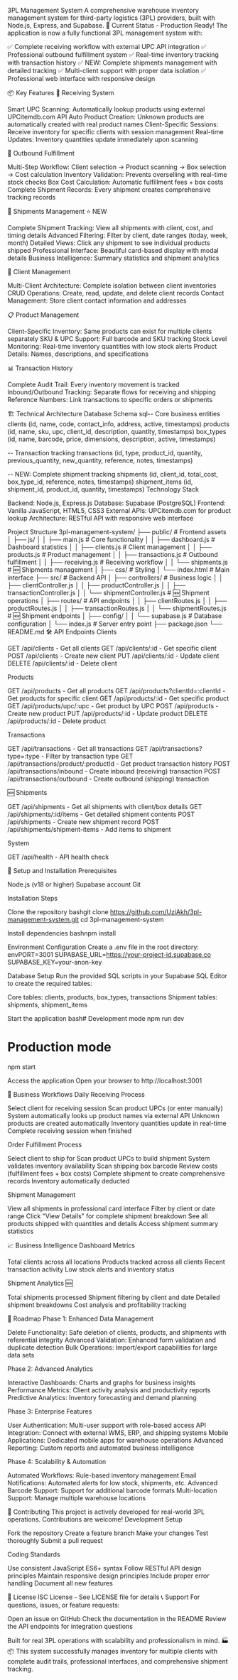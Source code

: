 3PL Management System
A comprehensive warehouse inventory management system for third-party logistics (3PL) providers, built with Node.js, Express, and Supabase.
🚀 Current Status - Production Ready!
The application is now a fully functional 3PL management system with:

✅ Complete receiving workflow with external UPC API integration
✅ Professional outbound fulfillment system
✅ Real-time inventory tracking with transaction history
✅ NEW: Complete shipments management with detailed tracking
✅ Multi-client support with proper data isolation
✅ Professional web interface with responsive design

📦 Key Features
🔄 Receiving System

Smart UPC Scanning: Automatically lookup products using external UPCitemdb.com API
Auto Product Creation: Unknown products are automatically created with real product names
Client-Specific Sessions: Receive inventory for specific clients with session management
Real-time Updates: Inventory quantities update immediately upon scanning

🚚 Outbound Fulfillment

Multi-Step Workflow: Client selection → Product scanning → Box selection → Cost calculation
Inventory Validation: Prevents overselling with real-time stock checks
Box Cost Calculation: Automatic fulfillment fees + box costs
Complete Shipment Records: Every shipment creates comprehensive tracking records

🚢 Shipments Management ⭐ NEW

Complete Shipment Tracking: View all shipments with client, cost, and timing details
Advanced Filtering: Filter by client, date ranges (today, week, month)
Detailed Views: Click any shipment to see individual products shipped
Professional Interface: Beautiful card-based display with modal details
Business Intelligence: Summary statistics and shipment analytics

👥 Client Management

Multi-Client Architecture: Complete isolation between client inventories
CRUD Operations: Create, read, update, and delete client records
Contact Management: Store client contact information and addresses

📋 Product Management

Client-Specific Inventory: Same products can exist for multiple clients separately
SKU & UPC Support: Full barcode and SKU tracking
Stock Level Monitoring: Real-time inventory quantities with low stock alerts
Product Details: Names, descriptions, and specifications

📊 Transaction History

Complete Audit Trail: Every inventory movement is tracked
Inbound/Outbound Tracking: Separate flows for receiving and shipping
Reference Numbers: Link transactions to specific orders or shipments

🏗️ Technical Architecture
Database Schema
sql-- Core business entities
clients (id, name, code, contact_info, address, active, timestamps)
products (id, name, sku, upc, client_id, description, quantity, timestamps)
box_types (id, name, barcode, price, dimensions, description, active, timestamps)

-- Transaction tracking
transactions (id, type, product_id, quantity, previous_quantity, new_quantity, reference, notes, timestamps)

-- NEW: Complete shipment tracking
shipments (id, client_id, total_cost, box_type_id, reference, notes, timestamps)
shipment_items (id, shipment_id, product_id, quantity, timestamps)
Technology Stack

Backend: Node.js, Express.js
Database: Supabase (PostgreSQL)
Frontend: Vanilla JavaScript, HTML5, CSS3
External APIs: UPCitemdb.com for product lookup
Architecture: RESTful API with responsive web interface

Project Structure
3pl-management-system/
├── public/                 # Frontend assets
│   ├── js/
│   │   ├── main.js        # Core functionality
│   │   ├── dashboard.js   # Dashboard statistics
│   │   ├── clients.js     # Client management
│   │   ├── products.js    # Product management
│   │   ├── transactions.js # Outbound fulfillment
│   │   ├── receiving.js   # Receiving workflow
│   │   └── shipments.js   # 🆕 Shipments management
│   ├── css/               # Styling
│   └── index.html         # Main interface
├── src/                   # Backend API
│   ├── controllers/       # Business logic
│   │   ├── clientController.js
│   │   ├── productController.js
│   │   ├── transactionController.js
│   │   └── shipmentController.js  # 🆕 Shipment operations
│   ├── routes/            # API endpoints
│   │   ├── clientRoutes.js
│   │   ├── productRoutes.js
│   │   ├── transactionRoutes.js
│   │   └── shipmentRoutes.js      # 🆕 Shipment endpoints
│   ├── config/
│   │   └── supabase.js    # Database configuration
│   └── index.js           # Server entry point
├── package.json
└── README.md
🛠️ API Endpoints
Clients

GET /api/clients - Get all clients
GET /api/clients/:id - Get specific client
POST /api/clients - Create new client
PUT /api/clients/:id - Update client
DELETE /api/clients/:id - Delete client

Products

GET /api/products - Get all products
GET /api/products?clientId=:clientId - Get products for specific client
GET /api/products/:id - Get specific product
GET /api/products/upc/:upc - Get product by UPC
POST /api/products - Create new product
PUT /api/products/:id - Update product
DELETE /api/products/:id - Delete product

Transactions

GET /api/transactions - Get all transactions
GET /api/transactions?type=:type - Filter by transaction type
GET /api/transactions/product/:productId - Get product transaction history
POST /api/transactions/inbound - Create inbound (receiving) transaction
POST /api/transactions/outbound - Create outbound (shipping) transaction

🆕 Shipments

GET /api/shipments - Get all shipments with client/box details
GET /api/shipments/:id/items - Get detailed shipment contents
POST /api/shipments - Create new shipment record
POST /api/shipments/shipment-items - Add items to shipment

System

GET /api/health - API health check

🚀 Setup and Installation
Prerequisites

Node.js (v18 or higher)
Supabase account
Git

Installation Steps

Clone the repository
bashgit clone https://github.com/UziAkh/3pl-management-system.git
cd 3pl-management-system

Install dependencies
bashnpm install

Environment Configuration
Create a .env file in the root directory:
envPORT=3001
SUPABASE_URL=https://your-project-id.supabase.co
SUPABASE_KEY=your-anon-key

Database Setup
Run the provided SQL scripts in your Supabase SQL Editor to create the required tables:

Core tables: clients, products, box_types, transactions
Shipment tables: shipments, shipment_items


Start the application
bash# Development mode
npm run dev

# Production mode
npm start

Access the application
Open your browser to http://localhost:3001

💼 Business Workflows
Daily Receiving Process

Select client for receiving session
Scan product UPCs (or enter manually)
System automatically looks up product names via external API
Unknown products are created automatically
Inventory quantities update in real-time
Complete receiving session when finished

Order Fulfillment Process

Select client to ship for
Scan product UPCs to build shipment
System validates inventory availability
Scan shipping box barcode
Review costs (fulfillment fees + box costs)
Complete shipment to create comprehensive records
Inventory automatically deducted

Shipment Management

View all shipments in professional card interface
Filter by client or date range
Click "View Details" for complete shipment breakdown
See all products shipped with quantities and details
Access shipment summary statistics

📈 Business Intelligence
Dashboard Metrics

Total clients across all locations
Products tracked across all clients
Recent transaction activity
Low stock alerts and inventory status

Shipment Analytics 🆕

Total shipments processed
Shipment filtering by client and date
Detailed shipment breakdowns
Cost analysis and profitability tracking

🔮 Roadmap
Phase 1: Enhanced Data Management

Delete Functionality: Safe deletion of clients, products, and shipments with referential integrity
Advanced Validation: Enhanced form validation and duplicate detection
Bulk Operations: Import/export capabilities for large data sets

Phase 2: Advanced Analytics

Interactive Dashboards: Charts and graphs for business insights
Performance Metrics: Client activity analysis and productivity reports
Predictive Analytics: Inventory forecasting and demand planning

Phase 3: Enterprise Features

User Authentication: Multi-user support with role-based access
API Integration: Connect with external WMS, ERP, and shipping systems
Mobile Applications: Dedicated mobile apps for warehouse operations
Advanced Reporting: Custom reports and automated business intelligence

Phase 4: Scalability & Automation

Automated Workflows: Rule-based inventory management
Email Notifications: Automated alerts for low stock, shipments, etc.
Advanced Barcode Support: Support for additional barcode formats
Multi-location Support: Manage multiple warehouse locations

🤝 Contributing
This project is actively developed for real-world 3PL operations. Contributions are welcome!
Development Setup

Fork the repository
Create a feature branch
Make your changes
Test thoroughly
Submit a pull request

Coding Standards

Use consistent JavaScript ES6+ syntax
Follow RESTful API design principles
Maintain responsive design principles
Include proper error handling
Document all new features

📄 License
ISC License - See LICENSE file for details
📞 Support
For questions, issues, or feature requests:

Open an issue on GitHub
Check the documentation in the README
Review the API endpoints for integration questions


Built for real 3PL operations with scalability and professionalism in mind. 🏭📦
This system successfully manages inventory for multiple clients with complete audit trails, professional interfaces, and comprehensive shipment tracking.

